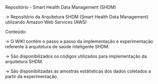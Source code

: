 Repositório - Smart Health Data Management (SHDM)

-> Repositório da Arquitetura SHDM (Smart Health Data Management) utilizando Amazon Web Services (AWS)

Conteúdo:

-> O WIKI contém o passo a passo da implementação e experimentação referente à arquitetura de saúde inteligente SHDM.

-> São disponibilizados os códigos utilizados para implementação da arquitetura SHDM.

-> São disponibilizadas as amostras estátisticas dos dados coletados a partir da experimentação.
